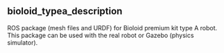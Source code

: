 ## bioloid_typea_description

ROS package (mesh files and URDF) for Bioloid premium kit type A robot.
This package can be used with the real robot or Gazebo (physics simulator).

